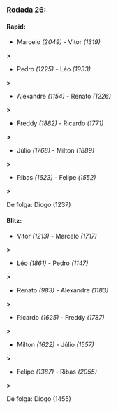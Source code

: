 ### Rodada 26:

#### Rapid:

* Marcelo *(2049)*     -     Vitor *(1319)*

 **>** 
* Pedro *(1225)*     -     Léo *(1933)*

 **>** 
* Alexandre *(1154)*     -     Renato *(1226)*

 **>** 
* Freddy *(1882)*     -     Ricardo *(1771)*

 **>** 
* Júlio *(1768)*     -     Milton *(1889)*

 **>** 
* Ribas *(1623)*     -     Felipe *(1552)*

 **>** 

De folga: Diogo (1237)

#### Blitz:

* Vitor *(1213)*     -     Marcelo *(1717)*

 **>** 
* Léo *(1861)*     -     Pedro *(1147)*

 **>** 
* Renato *(983)*     -     Alexandre *(1183)*

 **>** 
* Ricardo *(1625)*     -     Freddy *(1787)*

 **>** 
* Milton *(1622)*     -     Júlio *(1557)*

 **>** 
* Felipe *(1387)*     -     Ribas *(2055)*

 **>** 

De folga: Diogo (1455)

